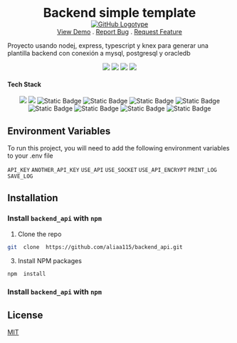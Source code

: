 <h1  align="center" style="text-align:center; margin:0; padding:0">Backend simple template</h1>
<p  align="center" style="text-align:center; margin:0px; padding:0px">
<a style="text-align:center; margin:0px; padding:0px" href="https://github.com/aliaa115/backend_api">
<img alt="GitHub Logotype" src="https://img.shields.io/badge/proyecto-grey?logo=github">
</a>
<br/>
<a  href="https://github.com/aliaa115/backend_api">View Demo</a> .
<a  href="https://github.com/aliaa115/backend_api/issues">Report Bug</a> .
<a  href="https://github.com/aliaa115/backend_api/issues">Request Feature</a>
</p>

Proyecto usando nodej, express, typescript y knex para generar una plantilla backend con conexión a mysql, postgresql y oracledb

<p  align="center" style="text-align:center; margin:0px; padding:0px">
<img src="https://img.shields.io/github/contributors/aliaa115/backend_api?color=dark-green">
<img src="https://img.shields.io/github/issues/aliaa115/backend_api">
<img src="https://img.shields.io/github/downloads/aliaa115/backend_api/total">
<img src="https://img.shields.io/github/license/aliaa115/backend_api">
</p>
  
#### Tech Stack
<p  align="center" style="text-align:center; margin:0px; padding:0px">
<img src="https://img.shields.io/badge/nodemon-node?logo=nodemon&color=grey&logoColor=white">
<img src="https://img.shields.io/badge/node--js-node?logo=node.js&color=grey&logoColor=white">
<img alt="Static Badge" src="https://img.shields.io/badge/express-^4.18.2-blue?logo=express&logoColor=white">
<img alt="Static Badge" src="https://img.shields.io/badge/typescript-^5.0.2-blue?logo=typescript&logoColor=white">
<img alt="Static Badge" src="https://img.shields.io/badge/ts--node-^10.9.1-blue?logo=ts-node&logoColor=white">
<img alt="Static Badge" src="https://img.shields.io/badge/cors-^2.8.5-blue?logo=cors&logoColor=white">
<img alt="Static Badge" src="https://img.shields.io/badge/knex-^2.4.2-blue?logo=knex&logoColor=white">
<img alt="Static Badge" src="https://img.shields.io/badge/pg-^8.11.1-blue?logo=pg&logoColor=white">
<img alt="Static Badge" src="https://img.shields.io/badge/mysql-^2.18.1-blue?logo=mysql&logoColor=white">
<img alt="Static Badge" src="https://img.shields.io/badge/oracledb-^6.0.2-blue?logo=oracle&logoColor=white">
</p>

## Environment Variables

To run this project, you will need to add the following environment variables to your .env file

`API_KEY`
`ANOTHER_API_KEY`
`USE_API`
`USE_SOCKET`
`USE_API_ENCRYPT`
`PRINT_LOG`
`SAVE_LOG`

## Installation

### Install `backend_api` with `npm`

1. Clone the repo

```bash
git  clone  https://github.com/aliaa115/backend_api.git
```

3. Install NPM packages

```sh
npm  install
```

### Install `backend_api` with `npm`

## License

[MIT](https://choosealicense.com/licenses/mit/)

